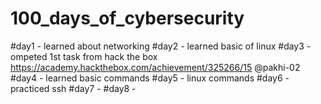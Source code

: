 # 100_days_of_cybersecurity

#day1 - learned about networking 
#day2 - learned basic of linux
#day3 - ompeted 1st task from hack the box https://academy.hackthebox.com/achievement/325266/15
 @pakhi-02
#day4 - learned basic commands
#day5 - linux commands
#day6 - practiced ssh
#day7 -
#day8 -
